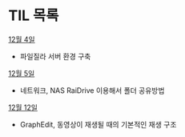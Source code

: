# TIL 목록

[12월 4일](https://github.com/juwalove7/TIL/blob/main/2023%EB%85%84/12%EC%9B%94/12%EC%9B%94%204%EC%9D%BC.md)

- 파일질라 서버 환경 구축

[12월 5일](https://github.com/juwalove7/TIL/blob/main/2023%EB%85%84/12%EC%9B%94/12%EC%9B%94%205%EC%9D%BC.md)

- 네트워크, NAS RaiDrive 이용해서 폴더 공유방법

[12월 12일]()

- GraphEdit, 동영상이 재생될 때의 기본적인 재생 구조